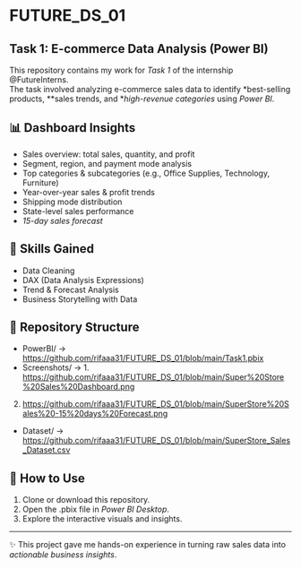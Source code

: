 # FUTURE_DS_01
## Task 1: E-commerce Data Analysis (Power BI)

This repository contains my work for *Task 1* of the internship @FutureInterns.  
The task involved analyzing e-commerce sales data to identify *best-selling products, **sales trends, and **high-revenue categories* using *Power BI*.

## 📊 Dashboard Insights
- Sales overview: total sales, quantity, and profit
- Segment, region, and payment mode analysis
- Top categories & subcategories (e.g., Office Supplies, Technology, Furniture)
- Year-over-year sales & profit trends
- Shipping mode distribution
- State-level sales performance
- *15-day sales forecast*

## 🔹 Skills Gained
- Data Cleaning  
- DAX (Data Analysis Expressions)  
- Trend & Forecast Analysis  
- Business Storytelling with Data  

## 📂 Repository Structure
- PowerBI/ → https://github.com/rifaaa31/FUTURE_DS_01/blob/main/Task1.pbix  
- Screenshots/ → 1. https://github.com/rifaaa31/FUTURE_DS_01/blob/main/Super%20Store%20Sales%20Dashboard.png
 2. https://github.com/rifaaa31/FUTURE_DS_01/blob/main/SuperStore%20Sales%20-15%20days%20Forecast.png
- Dataset/ → https://github.com/rifaaa31/FUTURE_DS_01/blob/main/SuperStore_Sales_Dataset.csv  

## 🚀 How to Use
1. Clone or download this repository.  
2. Open the .pbix file in *Power BI Desktop*.  
3. Explore the interactive visuals and insights.  

---

✨ This project gave me hands-on experience in turning raw sales data into *actionable business insights*.
